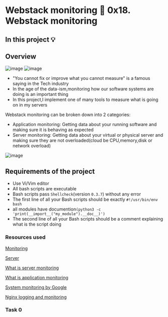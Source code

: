 # Webstack monitoring :page_with_curl: 0x18. Webstack monitoring
## In this project :bulb:
## Overview
![image](https://github.com/arkoaikins/alx-system_engineering-devops/assets/110135034/c715d587-490d-443d-a5a2-bf82d18e8108)
![image](https://github.com/arkoaikins/alx-system_engineering-devops/assets/110135034/bee13354-a912-4203-9b4e-6773857e130f)

- "You cannot fix or improve what you cannot measure" is a famous saying in the Tech industry
- In the age of the data-ism,monitoring how our software systems are doing is an important thing
- In this project,I implement one of many tools to measure what is going on in my servers

Webstack monitoring can be broken down into 2 categories:
- Application monitoring: Getting data about your running software and making sure it is behaving as expected
- Server monitoring: Getting data about your virtual or physical server and making sure they are not overloaded(cloud
be CPU,memory,disk or network overload)

![image](https://github.com/arkoaikins/alx-system_engineering-devops/assets/110135034/42760450-127c-4cbe-9809-dc3ad6582d5c)

## Requirements of the project
- Use Vi/Vim editor
- All bash scripts are executable
- Bash scripts pass `Shellcheck`(version `0.3.7`) without any error
- The first line of all your Bash scripts should be exactly `#!/usr/bin/env bash`
- all modules have documention`(python3 -c 'print(__import__("my_module").__doc__)')`
- The second line of all your Bash scripts should be a comment explaining what is the script doing

### Resources used
[Monitoring](https://intranet.alxswe.com/concepts/13)

[Server](https://intranet.alxswe.com/concepts/67)

[What is server monitoring](https://intranet.alxswe.com/rltoken/km_XUDAfXEBoXZQsIWEo5Q)

[What is application monitoring](https://intranet.alxswe.com/rltoken/z9jsikINjrsUo2QY5_Xz8g)

[System monitoring by Google](https://intranet.alxswe.com/rltoken/_8KIbIUNzMgKi_LiGMBWAw)

[Nginx logging and monitoring](https://intranet.alxswe.com/rltoken/V3GsrDcMHPdgrizShj4RCg)

### Task 0

